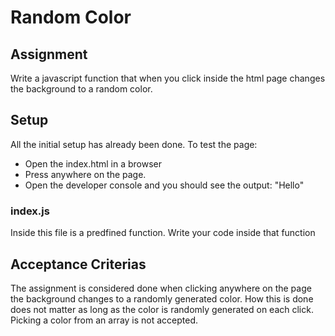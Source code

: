 # Random Color

## Assignment

Write a javascript function that when you click inside the html page changes the background to a random color.

## Setup

All the initial setup has already been done.
To test the page:

- Open the index.html in a browser
- Press anywhere on the page.
- Open the developer console and you should see the output: "Hello"

### index.js

Inside this file is a predfined function. Write your code inside that function

## Acceptance Criterias

The assignment is considered done when clicking anywhere on the page the background changes to a randomly generated color. How this is done does not matter as long as the color is randomly generated on each click. Picking a color from an array is not accepted.
